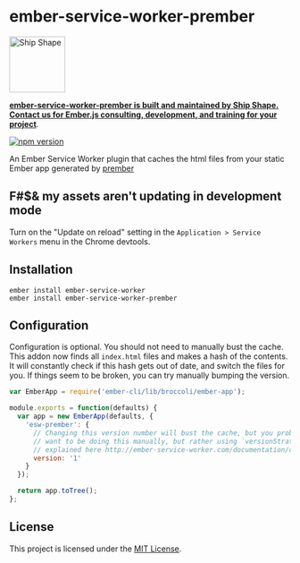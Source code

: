 # ember-service-worker-prember

<a href="https://shipshape.io/"><img src="http://i.imgur.com/KVqNjgO.png" alt="Ship Shape" width="100" height="100"/></a>

**[ember-service-worker-prember is built and maintained by Ship Shape. Contact us for Ember.js consulting, development, and training for your project](https://shipshape.io/ember-consulting/)**.

[![npm version](https://badge.fury.io/js/ember-service-worker-prember.svg)](http://badge.fury.io/js/ember-service-worker-prember)

An Ember Service Worker plugin that caches the html files from your static Ember app generated by [prember](https://github.com/ef4/prember)

## F#$& my assets aren't updating in development mode

Turn on the "Update on reload" setting in the `Application > Service Workers`
menu in the Chrome devtools.

## Installation

```
ember install ember-service-worker
ember install ember-service-worker-prember
```

## Configuration

Configuration is optional. You should not need to manually bust the cache.
This addon now finds all `index.html` files and makes a hash of the contents.
It will constantly check if this hash gets out of date, and switch the files for you.
If things seem to be broken, you can try manually bumping the version.

```js
var EmberApp = require('ember-cli/lib/broccoli/ember-app');

module.exports = function(defaults) {
  var app = new EmberApp(defaults, {
    'esw-prember': {
      // Changing this version number will bust the cache, but you probably do not
      // want to be doing this manually, but rather using `versionStrategy` as
      // explained here http://ember-service-worker.com/documentation/configuration/#versioning
      version: '1'
    }
  });

  return app.toTree();
};
```

License
------------------------------------------------------------------------------

This project is licensed under the [MIT License](LICENSE.md).
